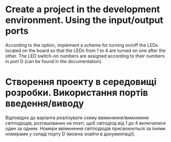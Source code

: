 # Create a project in the development environment. Using the input/output ports

According to the option, implement a scheme for turning on/off the LEDs located on the board so that the LEDs from 1
to 4 are turned on one after the other. The LED switch-on numbers are assigned according to their numbers in port D (can
be found in the documentation).

# Створення проекту в середовищі розробки. Використання портів введення/виводу

Відповідно до варіанта реалізувати схему ввімкнення/вимкнення світлодіодів, розташованих на платі, щоб світодіод від 1
до 4 включалися один за одним. Номери ввімкнення світлодіодів присвоюються за їхніми номерами у складі порту D (можна
знайти в документації).